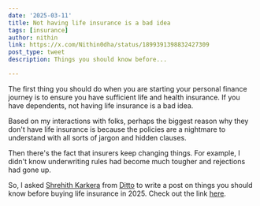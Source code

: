 ```yaml
---
date: '2025-03-11'
title: Not having life insurance is a bad idea
tags: [insurance]
author: nithin
link: https://x.com/Nithin0dha/status/1899391398832427309
post_type: tweet
description: Things you should know before...

---
```


The first thing you should do when you are starting your personal finance journey is to ensure you have sufficient life and health insurance. If you have dependents, not having life insurance is a bad idea.

Based on my interactions with folks, perhaps the biggest reason why they don't have life insurance is because the policies are a nightmare to understand with all sorts of jargon and hidden clauses.

Then there's the fact that insurers keep changing things. For example, I didn't know underwriting rules had become much tougher and rejections had gone up.

So, I asked [Shrehith Karkera](https://x.com/ShrehithK) from [Ditto](https://x.com/joinditto) to write a post on things you should know before buying life insurance in 2025. Check out the link [here](https://t.co/OFffHMOZx2).
